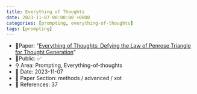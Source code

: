 ```yaml
---
title: Everything of Thoughts
date: 2023-11-07 00:00:00 +0800
categories: [prompting, everything-of-thoughts]
tags: [prompting]
---
```


- 📙Paper: "[Everything of Thoughts: Defying the Law of Penrose Triangle for Thought Generation](https://www.semanticscholar.org/paper/Everything-of-Thoughts%3A-Defying-the-Law-of-Penrose-Ding-Zhang/b2c77501bed6a95b4146e613db0bf868a56bfe72)"
- 🔑Public: ✅
- ⚲ Area: Prompting, Everything-of-thoughts
- 📅 Date: 2023-11-07
- 🔎 Paper Section: methods / advanced / xot
- 📝 References: 37
